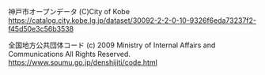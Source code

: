 神戸市オープンデータ (C)City of Kobe
https://catalog.city.kobe.lg.jp/dataset/30092-2-2-0-10-9326f6eda73237f2-f45d50e3c56b3538

全国地方公共団体コード (c) 2009 Ministry of Internal Affairs and Communications All Rights Reserved.
https://www.soumu.go.jp/denshijiti/code.html
